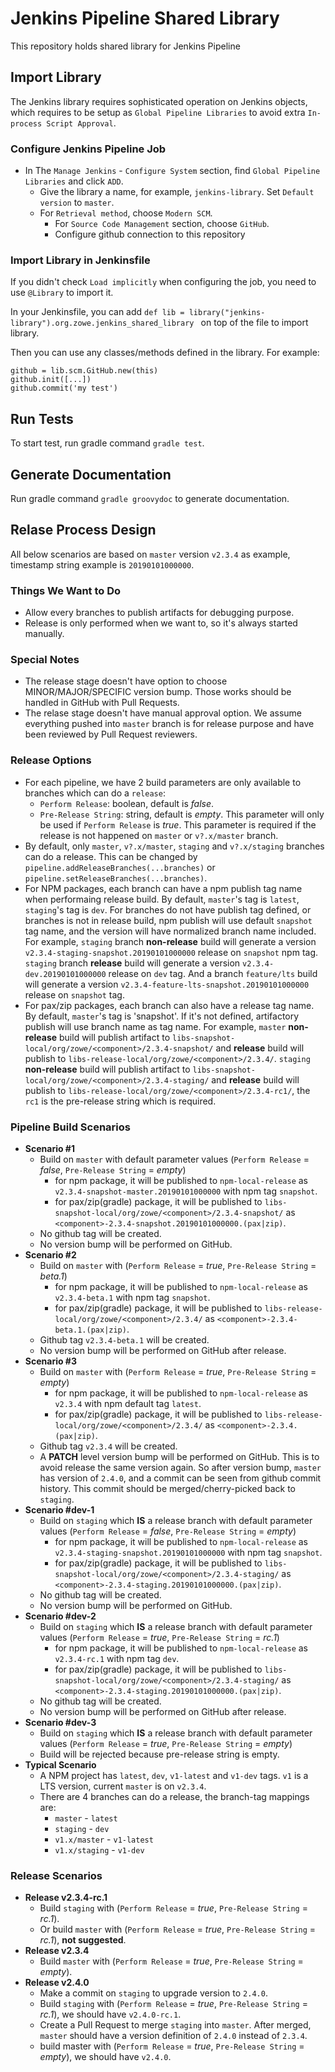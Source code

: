 # Jenkins Pipeline Shared Library

This repository holds shared library for Jenkins Pipeline

## Import Library

The Jenkins library requires sophisticated operation on Jenkins objects, which requires to be setup as `Global Pipeline Libraries` to avoid extra `In-process Script Approval`.

### Configure Jenkins Pipeline Job

- In The `Manage Jenkins` - `Configure System` section, find `Global Pipeline Libraries` and click `ADD`.
  - Give the library a name, for example, `jenkins-library`. Set `Default version` to `master`.
  - For `Retrieval method`, choose `Modern SCM`.
    - For `Source Code Management` section, choose `GitHub`.
    - Configure github connection to this repository

### Import Library in Jenkinsfile

If you didn't check `Load implicitly` when configuring the job, you need to use `@Library` to import it.

In your Jenkinsfile, you can add `def lib = library("jenkins-library").org.zowe.jenkins_shared_library
` on top of the file to import library.

Then you can use any classes/methods defined in the library. For example:

```
github = lib.scm.GitHub.new(this)
github.init([...])
github.commit('my test')
```

## Run Tests

To start test, run gradle command `gradle test`.

## Generate Documentation

Run gradle command `gradle groovydoc` to generate documentation.

## Relase Process Design

All below scenarios are based on `master` version `v2.3.4` as example, timestamp string example is `20190101000000`.

### Things We Want to Do

- Allow every branches to publish artifacts for debugging purpose.
- Release is only performed when we want to, so it's always started manually.

### Special Notes

- The release stage doesn't have option to choose MINOR/MAJOR/SPECIFIC version bump. Those works should be handled in GitHub with Pull Requests.
- The relase stage doesn't have manual approval option. We assume everything pushed into `master` branch is for release purpose and have been reviewed by Pull Request reviewers.

### Release Options

- For each pipeline, we have 2 build parameters are only available to branches which can do a `release`:
  - `Perform Release`: boolean, default is _false_.
  - `Pre-Release String`: string, default is _empty_. This parameter will only be used if `Perform Release` is _true_. This parameter is required if the release is not happened on `master` or `v?.x/master` branch.
- By default, only `master`, `v?.x/master`, `staging` and `v?.x/staging` branches can do a release. This can be changed by `pipeline.addReleaseBranches(...branches)` or `pipeline.setReleaseBranches(...branches)`.
- For NPM packages, each branch can have a npm publish tag name when performaing release build. By default, `master`'s tag is `latest`, `staging`'s tag is `dev`. For branches do not have publish tag defined, or branches is not in release build, npm publish will use default `snapshot` tag name, and the version will have normalized branch name included. For example, `staging` branch **non-release** build will generate a version `v2.3.4-staging-snapshot.20190101000000` release on `snapshot` npm tag. `staging` branch **release** build will generate a version `v2.3.4-dev.20190101000000` release on `dev` tag. And a branch `feature/lts` build will generate a version `v2.3.4-feature-lts-snapshot.20190101000000` release on `snapshot` tag.
- For pax/zip packages, each branch can also have a release tag name. By default, `master`'s tag is 'snapshot'. If it's not defined, artifactory publish will use branch name as tag name. For example, `master` **non-release** build will publish artifact to `libs-snapshot-local/org/zowe/<component>/2.3.4-snapshot/` and **release** build will publish to `libs-release-local/org/zowe/<component>/2.3.4/`. `staging` **non-release** build will publish artifact to `libs-snapshot-local/org/zowe/<component>/2.3.4-staging/` and **release** build will publish to `libs-release-local/org/zowe/<component>/2.3.4-rc1/`, the `rc1` is the pre-release string which is required.

### Pipeline Build Scenarios

- **Scenario #1**
  - Build on `master` with default parameter values (`Perform Release` = _false_, `Pre-Release String` = _empty_)
    - for npm package, it will be published to `npm-local-release` as `v2.3.4-snapshot-master.20190101000000` with npm tag `snapshot`.
    - for pax/zip(gradle) package, it will be published to `libs-snapshot-local/org/zowe/<component>/2.3.4-snapshot/` as `<component>-2.3.4-snapshot.20190101000000.(pax|zip)`.
  - No github tag will be created.
  - No version bump will be performed on GitHub.
- **Scenario #2**
  - Build on `master` with (`Perform Release` = _true_, `Pre-Release String` = _beta.1_)
    - for npm package, it will be published to `npm-local-release` as `v2.3.4-beta.1` with npm tag `snapshot`.
    - for pax/zip(gradle) package, it will be published to `libs-release-local/org/zowe/<component>/2.3.4/` as `<component>-2.3.4-beta.1.(pax|zip)`.
  - Github tag `v2.3.4-beta.1` will be created.
  - No version bump will be performed on GitHub after release.
- **Scenario #3**
  - Build on `master` with (`Perform Release` = _true_, `Pre-Release String` = _empty_)
    - for npm package, it will be published to `npm-local-release` as `v2.3.4` with npm default tag `latest`.
    - for pax/zip(gradle) package, it will be published to `libs-release-local/org/zowe/<component>/2.3.4/` as `<component>-2.3.4.(pax|zip)`.
  - Github tag `v2.3.4` will be created.
  - A **PATCH** level version bump will be performed on GitHub. This is to avoid release the same version again. So after version bump, `master` has version of `2.4.0`, and a commit can be seen from github commit history. This commit should be merged/cherry-picked back to `staging`.
- **Scenario #dev-1**
  - Build on `staging` which **IS** a release branch with default parameter values (`Perform Release` = _false_, `Pre-Release String` = _empty_)
    - for npm package, it will be published to `npm-local-release` as `v2.3.4-staging-snapshot.20190101000000` with npm tag `snapshot`.
    - for pax/zip(gradle) package, it will be published to `libs-snapshot-local/org/zowe/<component>/2.3.4-staging/` as `<component>-2.3.4-staging.20190101000000.(pax|zip)`.
  - No github tag will be created.
  - No version bump will be performed on GitHub.
- **Scenario #dev-2**
  - Build on `staging` which **IS** a release branch with default parameter values (`Perform Release` = _true_, `Pre-Release String` = _rc.1_)
    - for npm package, it will be published to `npm-local-release` as `v2.3.4-rc.1` with npm tag `dev`.
    - for pax/zip(gradle) package, it will be published to `libs-snapshot-local/org/zowe/<component>/2.3.4-staging/` as `<component>-2.3.4-staging.20190101000000.(pax|zip)`.
  - No github tag will be created.
  - No version bump will be performed on GitHub after release.
- **Scenario #dev-3**
  - Build on `staging` which **IS** a release branch with default parameter values (`Perform Release` = _true_, `Pre-Release String` = _empty_)
  - Build will be rejected because pre-release string is empty.
- **Typical Scenario**
  - A NPM project has `latest`, `dev`, `v1-latest` and `v1-dev` tags. `v1` is a LTS version, current `master` is on `v2.3.4`.
  - There are 4 branches can do a release, the branch-tag mappings are:
    - `master` - `latest`
    - `staging` - `dev`
    - `v1.x/master` - `v1-latest`
    - `v1.x/staging` - `v1-dev`

### Release Scenarios

- **Release v2.3.4-rc.1**
  - Build `staging` with (`Perform Release` = _true_, `Pre-Release String` = _rc.1_).
  - Or build `master` with (`Perform Release` = _true_, `Pre-Release String` = _rc.1_), **not suggested**.
- **Release v2.3.4**
  - Build `master` with (`Perform Release` = _true_, `Pre-Release String` = _empty_).
- **Release v2.4.0**
  - Make a commit on `staging` to upgrade version to `2.4.0`.
  - Build `staging` with (`Perform Release` = _true_, `Pre-Release String` = _rc.1_), we should have `v2.4.0-rc.1`.
  - Create a Pull Request to merge `staging` into `master`. After merged, `master` should have a version definition of `2.4.0` instead of `2.3.4`.
  - build master with (`Perform Release` = _true_, `Pre-Release String` = _empty_), we should have `v2.4.0`.
